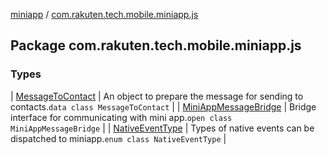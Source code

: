 [miniapp](../index.md) / [com.rakuten.tech.mobile.miniapp.js](./index.md)

## Package com.rakuten.tech.mobile.miniapp.js

### Types

| [MessageToContact](-message-to-contact/index.md) | An object to prepare the message for sending to contacts.`data class MessageToContact` |
| [MiniAppMessageBridge](-mini-app-message-bridge/index.md) | Bridge interface for communicating with mini app.`open class MiniAppMessageBridge` |
| [NativeEventType](-native-event-type/index.md) | Types of native events can be dispatched to miniapp.`enum class NativeEventType` |

